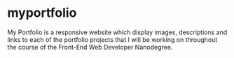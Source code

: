 # myportfolio
My Portfolio is a responsive website which display images, descriptions and links to each of the portfolio projects that I will be working on throughout the course of the Front-End Web Developer Nanodegree.
